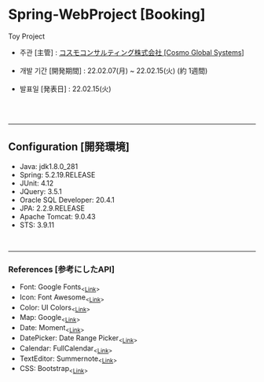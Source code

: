 # Spring-WebProject [Booking]<br>
Toy Project
 
 <p>
  <ul>
    <li>주관 [主管] : <a href = "http://www.cosmo-global.com//">コスモコンサルティング株式会社 [Cosmo Global Systems]</a></li>
    <br>
    <li>개발 기간 [開発期間] : 22.02.07(月) ~ 22.02.15(火) (約 1週間)</li>
    <br>
    <li>발표일 [発表日] : 22.02.15(火) <sub></sub></li>
  </ul>
</p>
<br>
<br>


<hr>
  <h2>Configuration [開発環境]</h2>
  <ul>
    <li>Java: jdk1.8.0_281</li>
    <li>Spring: 5.2.19.RELEASE</li>
    <li>JUnit: 4.12</li>
    <li>JQuery: 3.5.1</li>
    <li>Oracle SQL Developer: 20.4.1</li>
    <li>JPA: 2.2.9.RELEASE</li>
    <li>Apache Tomcat: 9.0.43</li>
    <li>STS: 3.9.11</li>
  </ul>
 <br>
<hr>
  <h3>References [参考にしたAPI]</h3>
  <ul>
    <li>Font: Google Fonts<sub><<a href="https://fonts.google.com/">Link</a>><sub></li>
    <li>Icon: Font Awesome<sub><<a href="https://fontawesome.com/icons">Link</a>><sub></li>
    <li>Color: UI Colors<sub><<a href="https://flatuicolors.com/">Link</a>><sub></li>
    <li>Map: Google<sub><<a href="https://developers.google.com/maps/documentation">Link</a>><sub></li>
    <li>Date: Moment<sub><<a href="https://momentjs.com/">Link</a>><sub></li>
    <li>DatePicker: Date Range Picker<sub><<a href="https://www.daterangepicker.com/">Link</a>><sub></li>
    <li>Calendar: FullCalendar<sub><<a href="https://fullcalendar.io/">Link</a>><sub></li>
    <li>TextEditor: Summernote<sub><<a href="https://summernote.org/">Link</a>><sub></li>
    <li>CSS: Bootstrap<sub><<a href="https://getbootstrap.com/">Link</a>><sub></li>
  </ul>
